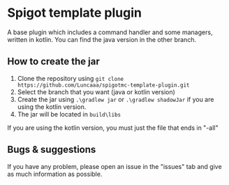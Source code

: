 # Spigot template plugin

A base plugin which includes a command handler and some managers, written in kotlin. You can find the java version in the other branch.

## How to create the jar

1. Clone the repository using `git clone https://github.com/Luncaaa/spigotmc-template-plugin.git`
2. Select the branch that you want (java or kotlin version)
3. Create the jar using `.\gradlew jar` or `.\gradlew shadowJar` if you are using the kotlin version.
4. The jar will be located in `build\libs`

If you are using the kotlin version, you must just the file that ends in "-all"

## Bugs & suggestions

If you have any problem, please open an issue in the "issues" tab and give as much information as possible.
